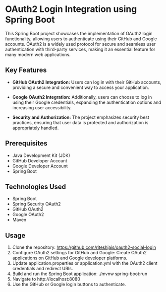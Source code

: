 # OAuth2 Login Integration using Spring Boot


This Spring Boot project showcases the implementation of OAuth2 login functionality, allowing users to authenticate using their GitHub and Google accounts. OAuth2 is a widely used protocol for secure and seamless user authentication with third-party services, making it an essential feature for many modern web applications.

## Key Features

- **GitHub OAuth2 Integration:** Users can log in with their GitHub accounts, providing a secure and convenient way to access your application.

- **Google OAuth2 Integration:** Additionally, users can choose to log in using their Google credentials, expanding the authentication options and increasing user accessibility.

- **Security and Authorization:** The project emphasizes security best practices, ensuring that user data is protected and authorization is appropriately handled.

## Prerequisites
- Java Development Kit (JDK)
- GitHub Developer Account
- Google Developer Account
- Spring Boot

## Technologies Used
- Spring Boot
- Spring Security OAuth2
- GitHub OAuth2
- Google OAuth2
- Maven 

## Usage

1. Clone the repository: https://github.com/riteshjais/oauth2-social-login
2. Configure OAuth2 settings for GitHub and Google: Create OAuth2 applications on GitHub and Google developer platforms.
3. Update application.properties or application.yml with the OAuth2 client credentials and redirect URIs.
4. Build and run the Spring Boot application: ./mvnw spring-boot:run
5. Navigate to http://localhost:8080
6. Use the GitHub or Google login buttons to authenticate.
